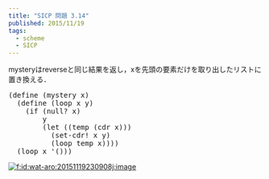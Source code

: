 ```yaml
---
title: "SICP 問題 3.14"
published: 2015/11/19
tags:
  - scheme
  - SICP
---
```


<p>mysteryはreverseと同じ結果を返し，xを先頭の要素だけを取り出したリストに置き換える．</p>

<pre class="code lang-scheme" data-lang="scheme" data-unlink><span class="synSpecial">(</span><span class="synStatement">define</span> <span class="synSpecial">(</span>mystery x<span class="synSpecial">)</span>
  <span class="synSpecial">(</span><span class="synStatement">define</span> <span class="synSpecial">(</span>loop x y<span class="synSpecial">)</span>
    <span class="synSpecial">(</span><span class="synStatement">if</span> <span class="synSpecial">(</span><span class="synIdentifier">null?</span> x<span class="synSpecial">)</span>
        y
        <span class="synSpecial">(</span><span class="synStatement">let</span> <span class="synSpecial">((</span>temp <span class="synSpecial">(</span><span class="synIdentifier">cdr</span> x<span class="synSpecial">)))</span>
          <span class="synSpecial">(</span><span class="synIdentifier">set-cdr!</span> x y<span class="synSpecial">)</span>
          <span class="synSpecial">(</span>loop temp x<span class="synSpecial">))))</span>
  <span class="synSpecial">(</span>loop x <span class="synSpecial">'()))</span>
</pre>


<p><span itemscope itemtype="http://schema.org/Photograph"><a href="http://f.hatena.ne.jp/wat-aro/20151119230908" class="hatena-fotolife" itemprop="url"><img src="http://cdn-ak.f.st-hatena.com/images/fotolife/w/wat-aro/20151119/20151119230908.jpg" alt="f:id:wat-aro:20151119230908j:image" title="f:id:wat-aro:20151119230908j:image" class="hatena-fotolife" itemprop="image"></a></span></p>

